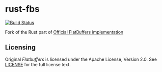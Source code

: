 rust-fbs
========

[![Build Status](https://travis-ci.org/termoshtt/rust-fbs.svg?branch=master)](https://travis-ci.org/termoshtt/rust-fbs)

Fork of the Rust part of [Official FlatBuffers implementation](https://github.com/google/flatbuffers)

Licensing
----------
Original *Flatbuffers* is licensed under the Apache License, Version 2.0. See [LICENSE](https://github.com/google/flatbuffers/blob/master/LICENSE.txt) for the full license text.
